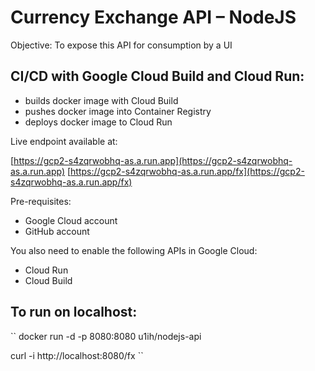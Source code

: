# Currency Exchange API – NodeJS

Objective: 
To expose this API for consumption by a UI

## CI/CD with Google Cloud Build and Cloud Run:

* builds docker image with Cloud Build
* pushes docker image into Container Registry
* deploys docker image to Cloud Run

Live endpoint available at: 

[https://gcp2-s4zqrwobhq-as.a.run.app](https://gcp2-s4zqrwobhq-as.a.run.app)
[https://gcp2-s4zqrwobhq-as.a.run.app/fx](https://gcp2-s4zqrwobhq-as.a.run.app/fx)

Pre-requisites:

* Google Cloud account
* GitHub account

You also need to enable the following APIs in Google Cloud:

* Cloud Run
* Cloud Build 

## To run on localhost:
``
docker run -d -p 8080:8080 u1ih/nodejs-api

curl -i http://localhost:8080/fx
``
